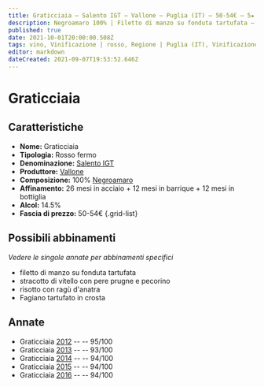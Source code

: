 ```yaml
---
title: Graticciaia – Salento IGT – Vallone – Puglia (IT) – 50-54€ – 5★
description: Negroamaro 100% | Filetto di manzo su fonduta tartufata – Stracotto di vitello con pere prugne e pecorino – Risotto con ragù d'anatra – Fagiano tartufato in crosta
published: true
date: 2021-10-01T20:00:00.508Z
tags: vino, Vinificazione | rosso, Regione | Puglia (IT), Vinificazione | varietale, Valutazioni | 5 stelle, negroamaro, filetto di manzo su fonduta tartufata, Alimento | vitello, Cottura | stracotto, Aromatizzazione | con pere prugne e pecorino, Prezzi | 50-54€, Alimento | risotto al ragù d'anatra, Fagiano tartufato in crosta
editor: markdown
dateCreated: 2021-09-07T19:53:52.646Z
---
```


# Graticciaia

## Caratteristiche
- **Nome:** Graticciaia
- **Tipologia:** Rosso fermo
- **Denominazione:** [Salento IGT](/denominazioni/Italia/Puglia/IGT/Salento)
- **Produttore:** [Vallone](/produttori/Italia/Puglia/Vallone) 
- **Composizione:** 100% [Negroamaro](/vitigni/Italia/bacca-nera/negroamaro)
- **Affinamento:** 26 mesi in acciaio + 12 mesi in barrique + 12 mesi in bottiglia
- **Alcol:** 14.5%
- **Fascia di prezzo:** 50-54€
{.grid-list}



## Possibili abbinamenti
*Vedere le singole annate per abbinamenti specifici*

- filetto di manzo su fonduta tartufata
- stracotto di vitello con pere prugne e pecorino
- risotto con ragù d'anatra
- Fagiano tartufato in crosta

## Annate
- Graticciaia [2012](vini/Italia/Puglia/Vallone/Graticciaia/2012) -- <span class="star-5"></span> -- 95/100
- Graticciaia [2013](vini/Italia/Puglia/Vallone/Graticciaia/2013) -- <span class="star-5"></span> -- 93/100
- Graticciaia [2014](vini/Italia/Puglia/Vallone/Graticciaia/2014) -- <span class="star-5"></span> -- 94/100
- Graticciaia [2015](vini/Italia/Puglia/Vallone/Graticciaia/2015) -- <span class="star-5"></span> -- 94/100
- Graticciaia [2016](vini/Italia/Puglia/Vallone/Graticciaia/2016) -- <span class="star-5"></span> -- 94/100
